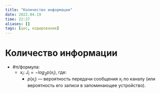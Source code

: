 ```yaml
---
title: "Количество информации"
date: 2022.04.19
time: 22:27
aliases: []
tags: [цос, кодирование]
---
```


# Количество информации

- #π/формула:
	- $x_i$: $J_i=-log_2{p(x_i)}$, где:
		- $p(x_{i})$ — вероятность передачи сообщения $x_{i}$ по каналу (или вероятность его записи в запоминающее устройство).